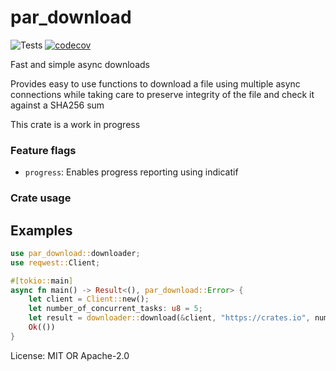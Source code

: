 # par_download

![Tests](https://github.com/x0f5c3/par_download/workflows/Test%20and%20Clippy/badge.svg)
[![codecov](https://codecov.io/gh/x0f5c3/par_download/branch/master/graph/badge.svg)](https://codecov.io/gh/x0f5c3/par_download)

Fast and simple async downloads

Provides easy to use functions to download a file using multiple async connections
while taking care to preserve integrity of the file and check it against a SHA256 sum

This crate is a work in progress



### Feature flags

- `progress`: Enables progress reporting using indicatif


### Crate usage

## Examples



```rust
use par_download::downloader;
use reqwest::Client;

#[tokio::main]
async fn main() -> Result<(), par_download::Error> {
    let client = Client::new();
    let number_of_concurrent_tasks: u8 = 5;
    let result = downloader::download(&client, "https://crates.io", number_of_concurrent_tasks).await?;
    Ok(())
}
```



License: MIT OR Apache-2.0
